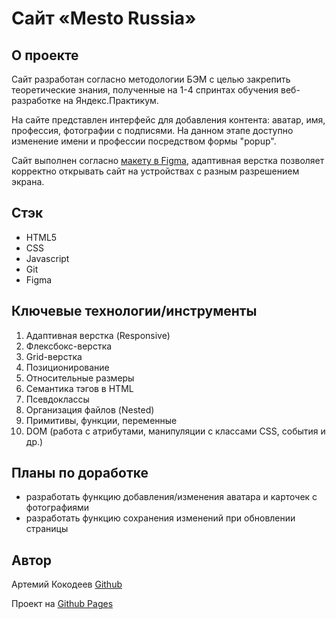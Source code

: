# Cайт «Mesto Russia»

## О проекте
Сайт разработан согласно методологии БЭМ с целью закрепить теоретические знания, полученные на 1-4 спринтах обучения веб-разработке на Яндекс.Практикум.

На сайте представлен интерфейс для добавления контента: аватар, имя, профессия, фотографии с подписями. На данном этапе доступно изменение имени и профессии посредством формы "popup".

Сайт выполнен согласно [макету в Figma](https://www.figma.com/file/2cn9N9jSkmxD84oJik7xL7/JavaScript.-Sprint-4?node-id=0%3A1), адаптивная верстка позволяет корректно открывать сайт на устройствах с разным разрешением экрана.

## Стэк
* HTML5
* CSS
* Javascript
* Git
* Figma

## Ключевые технологии/инструменты
1. Адаптивная верстка (Responsive)
2. Флексбокс-верстка
3. Grid-верстка
4. Позиционирование
5. Относительные размеры
6. Семантика тэгов в HTML
7. Псевдоклассы
8. Организация файлов (Nested)
9. Примитивы, функции, переменные
10. DOM (работа с атрибутами, манипуляции с классами CSS, события и др.)

## Планы по доработке
* разработать функцию добавления/изменения аватара и карточек с фотографиями
* разработать функцию сохранения изменений при обновлении страницы

## Автор
Артемий Кокодеев [Github](https://github.com/ArtemiiKokodeev)

Проект на [Github Pages](https://artemiikokodeev.github.io/mesto/)
